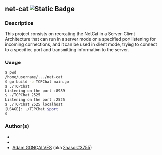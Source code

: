 ## net-cat ![Static Badge](https://img.shields.io/badge/Go-v1.23.0-blue)

### Description

This project consists on recreating the NetCat in a Server-Client Architecture that can run in a server mode on a specified port listening for incoming connections, and it can be used in client mode, trying to connect to a specified port and transmitting information to the server.

### Usage

```bash
$ pwd
/home/username/.../net-cat
$ go build -o TCPChat main.go
$ ./TCPChat
Listening on the port :8989
$ ./TCPChat 2525
Listening on the port :2525
$ ./TCPChat 2525 localhost
[USAGE]: ./TCPChat $port
$
```

### Author(s)

-
-
- [Adam GONÇALVES](https://zone01normandie.org/git/agoncalv) (aka [Shasor#3755](https://discordapp.com/users/282816260075683841))

